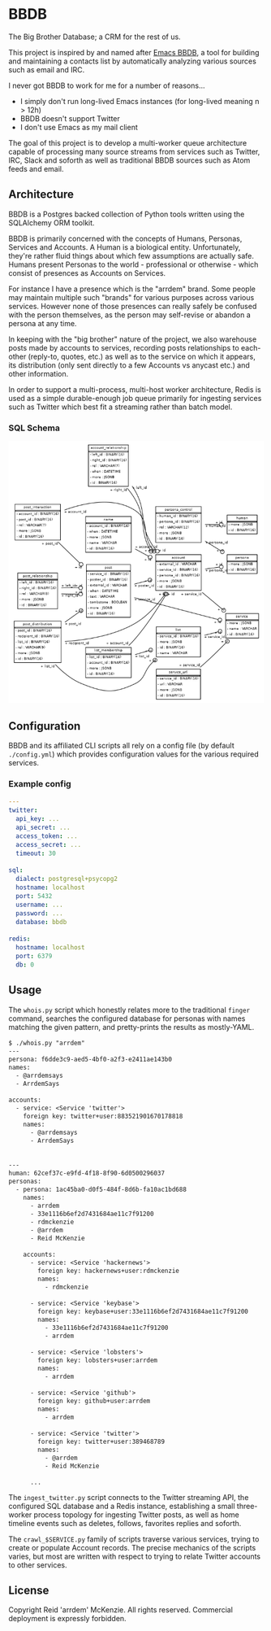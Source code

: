 # BBDB
The Big Brother Database; a CRM for the rest of us.

This project is inspired by and named after [Emacs BBDB](https://www.emacswiki.org/emacs/BbdbMode),
a tool for building and maintaining a contacts list by automatically analyzing various sources such
as email and IRC.

I never got BBDB to work for me for a number of reasons...

- I simply don't run long-lived Emacs instances (for long-lived meaning n > 12h)
- BBDB doesn't support Twitter
- I don't use Emacs as my mail client

The goal of this project is to develop a multi-worker queue architecture capable of processing many
source streams from services such as Twitter, IRC, Slack and soforth as well as traditional BBDB
sources such as Atom feeds and email.

## Architecture

BBDB is a Postgres backed collection of Python tools written using the SQLAlchemy ORM toolkit.

BBDB is primarily concerned with the concepts of Humans, Personas, Services and Accounts. A Human is
a biological entity. Unfortunately, they're rather fluid things about which few assumptions are
actually safe. Humans present Personas to the world - professional or otherwise - which consist of
presences as Accounts on Services.

For instance I have a presence which is the "arrdem" brand. Some people may maintain multiple such
"brands" for various purposes across various services. However none of those presences can really
safely be confused with the person themselves, as the person may self-revise or abandon a persona at
any time.

In keeping with the "big brother" nature of the project, we also warehouse posts made by accounts to
services, recording posts relationships to each-other (reply-to, quotes, etc.) as well as to the
service on which it appears, its distribution (only sent directly to a few Accounts vs anycast etc.)
and other information.

In order to support a multi-process, multi-host worker architecture, Redis is used as a simple
durable-enough job queue primarily for ingesting services such as Twitter which best fit a streaming
rather than batch model.

### SQL Schema

![Database schema](./etc/dbschema.png)

## Configuration

BBDB and its affiliated CLI scripts all rely on a config file (by default `./config.yml`) which
provides configuration values for the various required services.

### Example config

```yaml
---
twitter:
  api_key: ...
  api_secret: ...
  access_token: ...
  access_secret: ...
  timeout: 30

sql:
  dialect: postgresql+psycopg2
  hostname: localhost
  port: 5432
  username: ...
  password: ...
  database: bbdb

redis:
  hostname: localhost
  port: 6379
  db: 0
```

## Usage

The `whois.py` script which honestly relates more to the traditional `finger` command, searches the
configured database for personas with names matching the given pattern, and pretty-prints the
results as mostly-YAML.

```
$ ./whois.py "arrdem"
---
persona: f6dde3c9-aed5-4bf0-a2f3-e2411ae143b0
names:
  - @arrdemsays
  - ArrdemSays

accounts:
  - service: <Service 'twitter'>
    foreign key: twitter+user:883521901670178818
    names:
      - @arrdemsays
      - ArrdemSays


---
human: 62cef37c-e9fd-4f18-8f90-6d0500296037
personas:
  - persona: 1ac45ba0-d0f5-484f-8d6b-fa10ac1bd688
    names:
      - arrdem
      - 33e1116b6ef2d7431684ae11c7f91200
      - rdmckenzie
      - @arrdem
      - Reid McKenzie
    
    accounts:
      - service: <Service 'hackernews'>
        foreign key: hackernews+user:rdmckenzie
        names:
          - rdmckenzie
    
      - service: <Service 'keybase'>
        foreign key: keybase+user:33e1116b6ef2d7431684ae11c7f91200
        names:
          - 33e1116b6ef2d7431684ae11c7f91200
          - arrdem
    
      - service: <Service 'lobsters'>
        foreign key: lobsters+user:arrdem
        names:
          - arrdem
    
      - service: <Service 'github'>
        foreign key: github+user:arrdem
        names:
          - arrdem
    
      - service: <Service 'twitter'>
        foreign key: twitter+user:389468789
        names:
          - @arrdem
          - Reid McKenzie

      ...
```

The `ingest_twitter.py` script connects to the Twitter streaming API, the configured SQL database
and a Redis instance, establishing a small three-worker process topology for ingesting Twitter
posts, as well as home timeline events such as deletes, follows, favorites replies and soforth.

The `crawl_$SERVICE.py` family of scripts traverse various services, trying to create or populate
Account records. The precise mechanics of the scripts varies, but most are written with respect to
trying to relate Twitter accounts to other services.

## License

Copyright Reid 'arrdem' McKenzie. All rights reserved. Commercial deployment is expressly forbidden.
